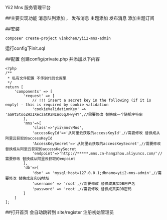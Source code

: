 Yii2 Mns 服务管理平台

##主要实现功能
消息队列添加 ， 发布消息
主题添加 发布消息
添加主题订阅

##安装 
```
composer create-project vinkchen/yii2-mns-admin
```
运行config下init.sql

##配置
创建config/private.php 并添加以下内容 
```
<?php
/**
 * 私有文件配置 不传到代码仓库里
 */
return [
    'components' => [
        'request' => [
            // !!! insert a secret key in the following (if it is empty) - this is required by cookie validation
            'cookieValidationKey' => 'aaWtStooZHzIXeczatR2NIWo6qJFwy4Y',//需要修改 替换成一个随机字符串
        ],
        'mns'=>[
            'class'=>'yii\mns\Mns',
            'accessKeyId'=>'从阿里云获取的accessKeyId',//需要修改 替换成从阿里云获取的accessKeyId
            'AccessKeySecret'=>'从阿里云获取的accessKeySecret',//需要修改 替换成从阿里云获取的accessKeySecret
            'endpoint'=>'http://*****.mns.cn-hangzhou.aliyuncs.com/'//需要修改 替换成从阿里云获取的enpoint
        ],
        'db'=>[
            'dsn' => 'mysql:host=127.0.0.1;dbname=yii2-mns-admin',//需要修改 替换成真实DB地址
            'username' => 'root',//需要修改 替换成真实DB用户名
            'password' => 'root',//需要修改 替换成真实DB密码
        ]
    ]
];
```
##打开首页 会自动跳转到 site/register 注册初始管理员


